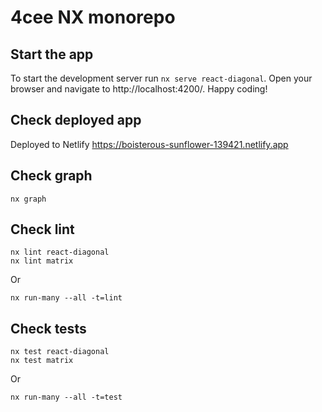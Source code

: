 # 4cee NX monorepo

## Start the app

To start the development server run `nx serve react-diagonal`. Open your browser and navigate to http://localhost:4200/. Happy coding!

## Check deployed app

Deployed to Netlify https://boisterous-sunflower-139421.netlify.app

## Check graph

```
nx graph
```

## Check lint

```
nx lint react-diagonal
nx lint matrix
```

Or

```
nx run-many --all -t=lint
```

## Check tests

```
nx test react-diagonal
nx test matrix
```

Or

```
nx run-many --all -t=test
```



